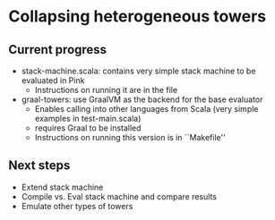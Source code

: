 Collapsing heterogeneous towers
===============================
Current progress
----------------
* stack-machine.scala: contains very simple stack machine to be evaluated in Pink
  * Instructions on running it are in the file
* graal-towers: use GraalVM as the backend for the base evaluator
  * Enables calling into other languages from Scala (very simple examples in test-main.scala)
  * requires Graal to be installed
  * Instructions on running this version is in ``Makefile''

Next steps
----------
* Extend stack machine
* Compile vs. Eval stack machine and compare results
* Emulate other types of towers